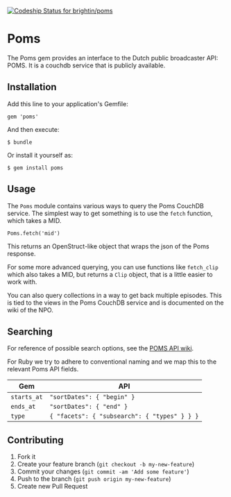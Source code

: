 [ ![Codeship Status for brightin/poms](https://codeship.com/projects/c2baf9b0-ea8d-0132-2258-628e55ad70cc/status?branch=master)](https://codeship.com/projects/83157)

# Poms

The Poms gem provides an interface to the Dutch public broadcaster API: POMS. It
is a couchdb service that is publicly available.

## Installation

Add this line to your application's Gemfile:

    gem 'poms'

And then execute:

    $ bundle

Or install it yourself as:

    $ gem install poms

## Usage

The `Poms` module contains various ways to query the Poms CouchDB service. The simplest way to get something is to use the `fetch` function, which takes a MID.

    Poms.fetch('mid')

This returns an OpenStruct-like object that wraps the json of the Poms response.

For some more advanced querying, you can use functions like `fetch_clip` which also takes a MID, but returns a `Clip` object, that is a little easier to work with.

You can also query collections in a way to get back multiple episodes. This is tied to the views in the Poms CouchDB service and is documented on the wiki of the NPO.


## Searching

For reference of possible search options, see the [POMS API wiki](http://wiki.publiekeomroep.nl/display/npoapi/Media-+en+gids-API).

For Ruby we try to adhere to conventional naming and we map this to the relevant Poms API fields.

Gem | API
---|---
`starts_at` | `"sortDates": { "begin" } `
`ends_at` | `"sortDates": { "end" } `
`type` | `{ "facets": { "subsearch": { "types" } } }`

## Contributing

1. Fork it
2. Create your feature branch (`git checkout -b my-new-feature`)
3. Commit your changes (`git commit -am 'Add some feature'`)
4. Push to the branch (`git push origin my-new-feature`)
5. Create new Pull Request
